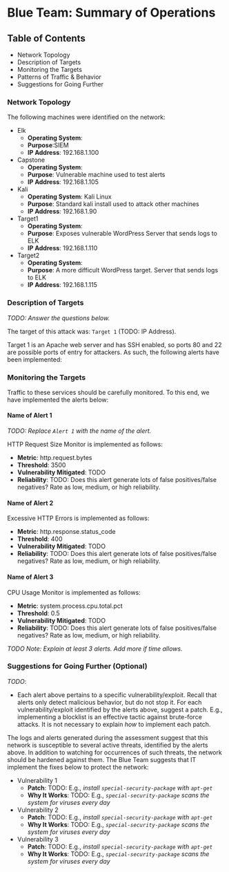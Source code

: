# Blue Team: Summary of Operations

## Table of Contents
- Network Topology
- Description of Targets
- Monitoring the Targets
- Patterns of Traffic & Behavior
- Suggestions for Going Further

### Network Topology
The following machines were identified on the network:
- Elk
  - **Operating System**:
  - **Purpose**:SIEM 
  - **IP Address**: 192.168.1.100
- Capstone
  - **Operating System**:
  - **Purpose**: Vulnerable machine used to test alerts
  - **IP Address**: 192.168.1.105
- Kali
  - **Operating System**: Kali Linux
  - **Purpose**: Standard kali install used to attack other machines
  - **IP Address**: 192.168.1.90
- Target1
  - **Operating System**:
  - **Purpose**: Exposes vulnerable WordPress Server that sends logs to ELK
  - **IP Address**: 192.168.1.110
- Target2
  - **Operating System**:
  - **Purpose**: A more difficult WordPress target. Server that sends logs to ELK
  - **IP Address**: 192.168.1.115

### Description of Targets
_TODO: Answer the questions below._

The target of this attack was: `Target 1` (TODO: IP Address).

Target 1 is an Apache web server and has SSH enabled, so ports 80 and 22 are possible ports of entry for attackers. As such, the following alerts have been implemented:

### Monitoring the Targets

Traffic to these services should be carefully monitored. To this end, we have implemented the alerts below:

#### Name of Alert 1
_TODO: Replace `Alert 1` with the name of the alert._

HTTP Request Size Monitor is implemented as follows:
  - **Metric**: http.request.bytes
  - **Threshold**: 3500
  - **Vulnerability Mitigated**: TODO
  - **Reliability**: TODO: Does this alert generate lots of false positives/false negatives? Rate as low, medium, or high reliability.

#### Name of Alert 2
Excessive HTTP Errors is implemented as follows:
  - **Metric**: http.response.status_code
  - **Threshold**: 400
  - **Vulnerability Mitigated**: TODO
  - **Reliability**: TODO: Does this alert generate lots of false positives/false negatives? Rate as low, medium, or high reliability.

#### Name of Alert 3
CPU Usage Monitor is implemented as follows:
  - **Metric**: system.process.cpu.total.pct
  - **Threshold**: 0.5
  - **Vulnerability Mitigated**: TODO
  - **Reliability**: TODO: Does this alert generate lots of false positives/false negatives? Rate as low, medium, or high reliability.

_TODO Note: Explain at least 3 alerts. Add more if time allows._

### Suggestions for Going Further (Optional)
_TODO_: 
- Each alert above pertains to a specific vulnerability/exploit. Recall that alerts only detect malicious behavior, but do not stop it. For each vulnerability/exploit identified by the alerts above, suggest a patch. E.g., implementing a blocklist is an effective tactic against brute-force attacks. It is not necessary to explain _how_ to implement each patch.

The logs and alerts generated during the assessment suggest that this network is susceptible to several active threats, identified by the alerts above. In addition to watching for occurrences of such threats, the network should be hardened against them. The Blue Team suggests that IT implement the fixes below to protect the network:
- Vulnerability 1
  - **Patch**: TODO: E.g., _install `special-security-package` with `apt-get`_
  - **Why It Works**: TODO: E.g., _`special-security-package` scans the system for viruses every day_
- Vulnerability 2
  - **Patch**: TODO: E.g., _install `special-security-package` with `apt-get`_
  - **Why It Works**: TODO: E.g., _`special-security-package` scans the system for viruses every day_
- Vulnerability 3
  - **Patch**: TODO: E.g., _install `special-security-package` with `apt-get`_
  - **Why It Works**: TODO: E.g., _`special-security-package` scans the system for viruses every day_
